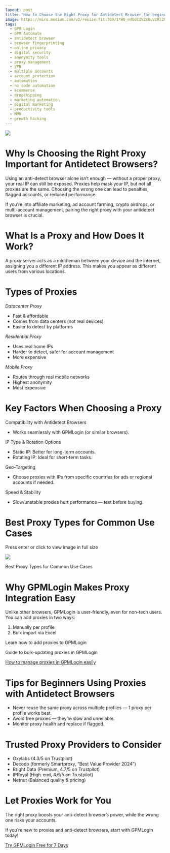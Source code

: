 ```yaml
---
layout: post
title: "How to Choose the Right Proxy for Antidetect Browser for beginner"
image: https://miro.medium.com/v2/resize:fit:700/1*W0_n4UdCZVZcUuVzRl2M-w.png
tags: 
  - GPM Login
  - GPM Automate
  - antidetect browser
  - browser fingerprinting
  - online privacy
  - digital security
  - anonymity tools
  - proxy management
  - VPN
  - multiple accounts
  - account protection
  - automation
  - no code automation
  - ecommerce
  - dropshipping
  - marketing automation
  - digital marketing
  - productivity tools
  - MMO
  - growth hacking
---
```


![](https://miro.medium.com/v2/resize:fit:700/1*W0_n4UdCZVZcUuVzRl2M-w.png)

# Why Is Choosing the Right Proxy Important for Antidetect Browsers?

Using an anti-detect browser alone isn’t enough — without a proper proxy, your real IP can still be exposed. Proxies help mask your IP, but not all proxies are the same. Choosing the wrong one can lead to penalties, flagged accounts, or reduced performance.

If you’re into affiliate marketing, ad account farming, crypto airdrops, or multi-account management, pairing the right proxy with your antidetect browser is crucial.

# What Is a Proxy and How Does It Work?

A proxy server acts as a middleman between your device and the internet, assigning you a different IP address. This makes you appear as different users from various locations.

# Types of Proxies

_Datacenter Proxy_

-   Fast & affordable
-   Comes from data centers (not real devices)
-   Easier to detect by platforms

_Residential Proxy_

-   Uses real home IPs
-   Harder to detect, safer for account management
-   More expensive

_Mobile Proxy_

-   Routes through real mobile networks
-   Highest anonymity
-   Most expensive

# Key Factors When Choosing a Proxy

Compatibility with Antidetect Browsers

-   Works seamlessly with GPMLogin (or similar browsers).

IP Type & Rotation Options

-   Static IP: Better for long-term accounts.
-   Rotating IP: Ideal for short-term tasks.

Geo-Targeting

-   Choose proxies with IPs from specific countries for ads or regional accounts if needed.

Speed & Stability

-   Slow/unstable proxies hurt performance — test before buying.

# Best Proxy Types for Common Use Cases

Press enter or click to view image in full size

![](https://miro.medium.com/v2/resize:fit:700/1*d8YHlZIoXSDkWrZbeJOaZQ.png)

Best Proxy Types for Common Use Cases

# Why GPMLogin Makes Proxy Integration Easy

Unlike other browsers, GPMLogin is user-friendly, even for non-tech users. You can add proxies in two ways:

1.  Manually per profile
2.  Bulk import via Excel

Learn how to add proxies to GPMLogin

Guide to bulk-updating proxies in GPMLogin

[How to manage proxies in GPMLogin easily](https://www.youtube.com/watch?v=xgIjruKwANE&list=PLpEwQxqRGbYlXaITaChGEZHLQvuZpNVAs&index=10&ab_channel=GPMAutomate)

# Tips for Beginners Using Proxies with Antidetect Browsers

-   Never reuse the same proxy across multiple profiles — 1 proxy per profile works best.
-   Avoid free proxies — they’re slow and unreliable.
-   Monitor proxy health and replace if flagged.

# Trusted Proxy Providers to Consider

-   Oxylabs (4.3/5 on Trustpilot)
-   Decodo (formerly Smartproxy, “Best Value Provider 2024”)
-   Bright Data (Premium, 4.7/5 on Trustpilot)
-   IPRoyal (High-end, 4.6/5 on Trustpilot)
-   Netnut (Balanced quality & pricing)

# Let Proxies Work for You

The right proxy boosts your anti-detect browser’s power, while the wrong one risks your accounts.

If you’re new to proxies and anti-detect browsers, start with GPMLogin today!

[Try GPMLogin Free for 7 Days](https://gpmloginapp.com/en/request-trial)
